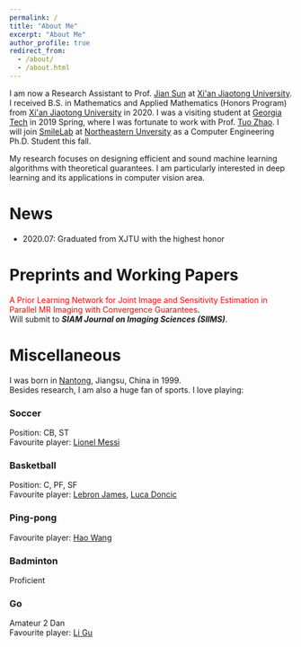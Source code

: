 ```yaml
---
permalink: /
title: "About Me"
excerpt: "About Me"
author_profile: true
redirect_from: 
  - /about/
  - /about.html
---
```

I am now a Research Assistant to Prof. [Jian Sun](http://gr.xjtu.edu.cn/web/jiansun) at [Xi'an Jiaotong University](http://en.xjtu.edu.cn/index.htm). I received  B.S. in Mathematics and Applied Mathematics (Honors Program) from [Xi'an Jiaotong University](http://en.xjtu.edu.cn/index.htm) in 2020. I was a visiting student at [Georgia Tech](https://www.gatech.edu/) in 2019 Spring, where I was fortunate to work with Prof. [Tuo Zhao](https://www2.isye.gatech.edu/~tzhao80/). I will join [SmileLab](https://web.northeastern.edu/smilelab/) at [Northeastern Unversity](https://www.northeastern.edu/) as a Computer Engineering Ph.D. Student this fall.

My research focuses on designing efficient and sound machine learning algorithms with theoretical guarantees. I am particularly interested in deep learning and its applications in computer vision area.

# News
* 2020.07: Graduated from XJTU with the highest honor

# Preprints and Working Papers
<font color=red> A Prior Learning Network for Joint Image and Sensitivity Estimation in Parallel MR Imaging with Convergence Guarantees</font>.  
Will submit to ***SIAM Journal on Imaging Sciences (SIIMS)***.

# Miscellaneous
I was born in [Nantong](https://en.wikipedia.org/wiki/Nantong), Jiangsu, China in 1999.  
Besides research, I am also a huge fan of sports. I love playing:
### Soccer
Position: CB, ST  
Favourite player: [Lionel Messi](https://en.wikipedia.org/wiki/Lionel_Messi)
### Basketball
Position: C, PF, SF  
Favourite player: [Lebron James](https://en.wikipedia.org/wiki/LeBron_James), [Luca Doncic](https://en.wikipedia.org/wiki/Luka_Don%C4%8Di%C4%87)
### Ping-pong
Favourite player: [Hao Wang](https://en.wikipedia.org/wiki/Wang_Hao_(table_tennis,_born_1983))
### Badminton
Proficient
### Go
Amateur 2 Dan  
Favourite player: [Li Gu](https://en.wikipedia.org/wiki/Gu_Li_(Go_player))





